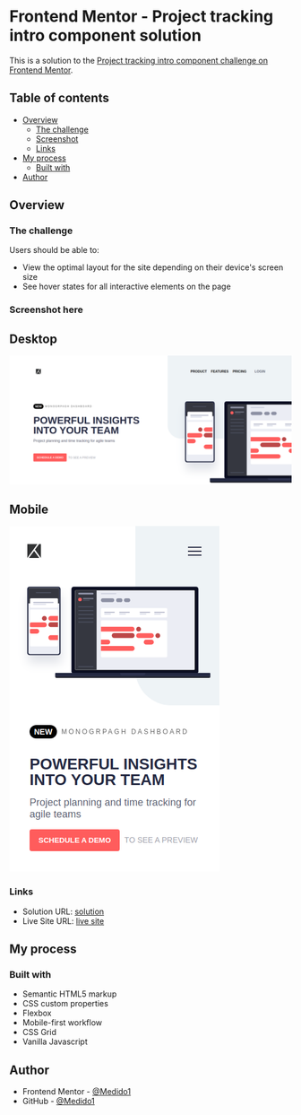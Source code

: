 # Frontend Mentor - Project tracking intro component solution

This is a solution to the [Project tracking intro component challenge on Frontend Mentor](https://www.frontendmentor.io/challenges/project-tracking-intro-component-5d289097500fcb331a67d80e). 

## Table of contents

- [Overview](#overview)
  - [The challenge](#the-challenge)
  - [Screenshot](#screenshot)
  - [Links](#links)
- [My process](#my-process)
  - [Built with](#built-with)
- [Author](#author)

## Overview

### The challenge

Users should be able to:

- View the optimal layout for the site depending on their device's screen size
- See hover states for all interactive elements on the page

### Screenshot here

  ## Desktop 
  ![](./screenshots/desktop.png)

  ## Mobile 
  ![](./screenshots/mobile.png)

### Links

- Solution URL: [solution](https://github.com/Medido1/Project-tracking-intro-component)
- Live Site URL: [live site]()

## My process

### Built with

- Semantic HTML5 markup
- CSS custom properties
- Flexbox
- Mobile-first workflow
- CSS Grid
- Vanilla Javascript

## Author

- Frontend Mentor - [@Medido1](https://www.frontendmentor.io/profile/Medido1)
- GitHub - [@Medido1](https://github.com/Medido1)


